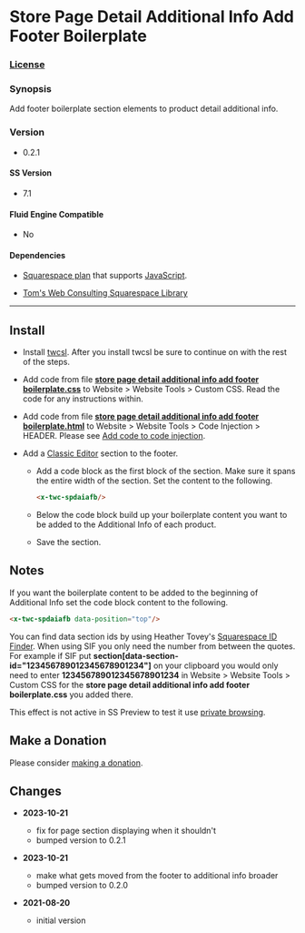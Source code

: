 # Store Page Detail Additional Info Add Footer Boilerplate

### [License][1]

### Synopsis

Add footer boilerplate section elements to product detail additional info.

### Version

  * 0.2.1

#### SS Version

  * 7.1

#### Fluid Engine Compatible

  * No

#### Dependencies

  * [Squarespace plan][2] that supports [JavaScript][3].
  
  * [Tom's Web Consulting Squarespace Library][4]

---

## Install

* Install [twcsl][5]. After you install twcsl be sure to continue on with the
  rest of the steps.
  
* Add code from file **[store page detail additional info add footer
  boilerplate.css][6]** to Website > Website Tools > Custom CSS. Read the code
  for any instructions within.
  
* Add code from file **[store page detail additional info add footer
  boilerplate.html][7]** to Website > Website Tools > Code Injection > HEADER.
  Please see [Add code to code injection][8].
  
* Add a [Classic Editor][9] section to the footer.

  * Add a code block as the first block of the section. Make sure it spans the
    entire width of the section. Set the content to the following.
    
    ```html
    <x-twc-spdaiafb/>
    ```
    
  * Below the code block build up your boilerplate content you want to be added
    to the Additional Info of each product.
    
  * Save the section.

## Notes

If you want the boilerplate content to be added to the beginning of Additional
Info set the code block content to the following.

```html
<x-twc-spdaiafb data-position="top"/>
```
      
You can find data section ids by using Heather Tovey's [Squarespace ID
Finder][10]. When using SIF you only need the number from between the quotes.
For example if SIF put **section[data-section-id="123456789012345678901234"]**
on your clipboard you would only need to enter **123456789012345678901234** in
Website > Website Tools > Custom CSS for the **store page detail additional info
add footer boilerplate.css** you added there.

This effect is not active in SS Preview to test it use [private browsing][11].

## Make a Donation

Please consider [making a donation][12].

## Changes

* **2023-10-21**

  * fix for page section displaying when it shouldn't
  * bumped version to 0.2.1
  
* **2023-10-21**

  * make what gets moved from the footer to additional info broader
  * bumped version to 0.2.0
  
* **2021-08-20**

  * initial version

[1]: https://github.com/tomsWebConsulting/twcsl/blob/main/LICENSE.txt#L1
[2]: https://www.squarespace.com/pricing
[3]: https://en.wikipedia.org/wiki/JavaScript
[4]: https://github.com/tomsWebConsulting/twcsl
[5]: https://github.com/tomsWebConsulting/twcsl#install-options
[6]: store%20page%20detail%20additional%20info%20add%20footer%20boilerplate.css#L1
[7]: store%20page%20detail%20additional%20info%20add%20footer%20boilerplate.html#L1
[8]: https://support.squarespace.com/hc/en-us/articles/205815908-Using-code-injection#toc-add-code-to-code-injection
[9]: https://support.squarespace.com/hc/en-us/articles/6421525446541-Editing-your-site-with-Fluid-Engine#toc-fluid-engine-vs--classic-editor
[10]: https://www.heathertovey.com/squarespace-id-finder/
[11]: https://support.squarespace.com/hc/en-us/articles/207099587-Using-private-browsing-or-incognito-mode
[12]: https://github.com/tomsWebConsulting/twcsl#make-a-donation
